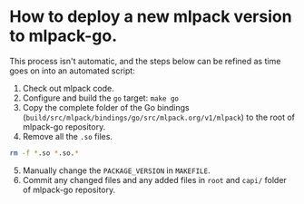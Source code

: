 # How to deploy a new mlpack version to mlpack-go.

This process isn't automatic, and the steps below can be refined as time goes on
into an automated script:

 1. Check out mlpack code.
 2. Configure and build the `go` target: `make go`
 3. Copy the complete folder of the Go bindings (`build/src/mlpack/bindings/go/src/mlpack.org/v1/mlpack`)
    to the root of mlpack-go repository.
 4. Remove all the `.so` files.
```sh
rm -f *.so *.so.*
```
 5. Manually change the `PACKAGE_VERSION` in `MAKEFILE`.
 6. Commit any changed files and any added files in `root` and `capi/` folder of mlpack-go repository.

